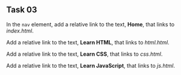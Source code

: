 ## Task 03
In the `nav` element, add a relative link to the text, **Home**, that links to *index.html*.   

Add a relative link to the text, **Learn HTML**, that links to *html.html*. 

Add a relative link to the text, **Learn CSS**, that links to *css.html*.   

Add a relative link to the text, **Learn JavaScript**, that links to *js.html*. 